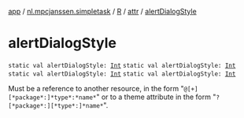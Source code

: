 [app](../../../index.md) / [nl.mpcjanssen.simpletask](../../index.md) / [R](../index.md) / [attr](index.md) / [alertDialogStyle](.)

# alertDialogStyle

`static val alertDialogStyle: `[`Int`](https://kotlinlang.org/api/latest/jvm/stdlib/kotlin/-int/index.html)
`static val alertDialogStyle: `[`Int`](https://kotlinlang.org/api/latest/jvm/stdlib/kotlin/-int/index.html)
`static val alertDialogStyle: `[`Int`](https://kotlinlang.org/api/latest/jvm/stdlib/kotlin/-int/index.html)
`static val alertDialogStyle: `[`Int`](https://kotlinlang.org/api/latest/jvm/stdlib/kotlin/-int/index.html)

Must be a reference to another resource, in the form "`@[+][*package*:]*type*:*name*`" or to a theme attribute in the form "`?[*package*:][*type*:]*name*`".

